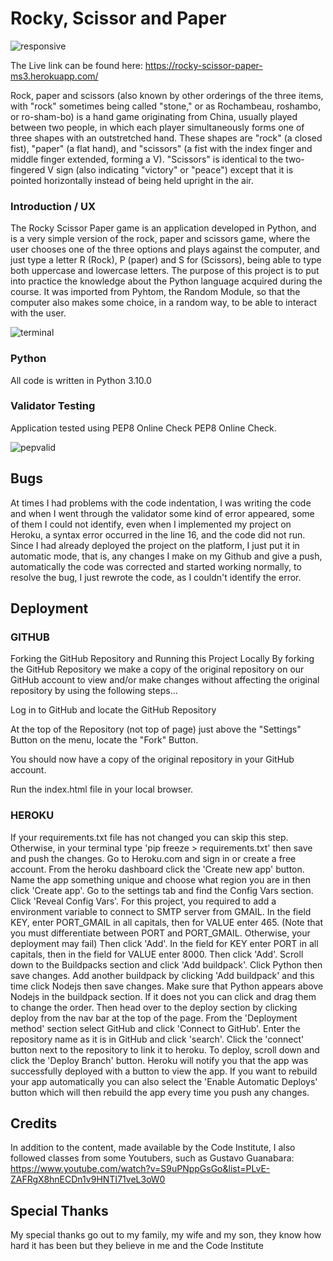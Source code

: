 # Rocky, Scissor and Paper







![responsive](https://user-images.githubusercontent.com/96269648/190932976-c6803a36-bdcf-47c9-9fd8-e741aa5c69d7.png)









The Live link can be found here: https://rocky-scissor-paper-ms3.herokuapp.com/  





Rock, paper and scissors (also known by other orderings of the three items, with "rock" sometimes being called "stone," or as Rochambeau, roshambo, or ro-sham-bo) is a hand game originating from China, usually played between two people, in which each player simultaneously forms one of three shapes with an outstretched hand. These shapes are "rock" (a closed fist), "paper" (a flat hand), and "scissors" (a fist with the index finger and middle finger extended, forming a V). "Scissors" is identical to the two-fingered V sign (also indicating "victory" or "peace") except that it is pointed horizontally instead of being held upright in the air.


### Introduction / UX

 The Rocky Scissor Paper game is an application developed in Python, and is a very simple version of the rock, paper and scissors game, where the user chooses one of the three options and plays against the computer, and just type a letter R (Rock), P (paper) and S for (Scissors), being able to type both uppercase and lowercase letters. The purpose of this project is to put into practice the knowledge about the Python language acquired during the course.
 It was imported from Pyhtom, the Random Module, so that the computer also makes some choice, in a random way, to be able to interact with the user.


  
  ![terminal](https://user-images.githubusercontent.com/96269648/190933022-ae1dcbf0-56b1-434e-9526-efe6bc6efe47.png)

  
  
  
  
 
 
 

 
  



 
 




     
 
 ### Python
 
All code is written in Python 3.10.0



  


### Validator Testing 

Application tested using PEP8 Online Check PEP8 Online Check.



![pepvalid](https://user-images.githubusercontent.com/96269648/190932878-4d4fbd72-4b31-43eb-b242-eaab52f7ada7.png)


## Bugs

At times I had problems with the code indentation, I was writing the code and when I went through the validator some kind of error appeared, some of them I could not identify, even when I implemented my project on Heroku, a syntax error occurred in the line 16, and the code did not run. Since I had already deployed the project on the platform, I just put it in automatic mode, that is, any changes I make on my Github and give a push, automatically the code was corrected and started working normally, to resolve the bug, I just rewrote the code, as I couldn't identify the error.
 
  





  
## Deployment

### GITHUB

Forking the GitHub Repository and Running this Project Locally
By forking the GitHub Repository we make a copy of the original repository on our GitHub account to view and/or make changes without affecting the original repository by using the following steps...

Log in to GitHub and locate the GitHub Repository

At the top of the Repository (not top of page) just above the "Settings" Button on the menu, locate the "Fork" Button.

You should now have a copy of the original repository in your GitHub account.

Run the index.html file in your local browser.


### HEROKU

If your requirements.txt file has not changed you can skip this step. Otherwise, in your terminal type 'pip freeze > requirements.txt' then save and push the changes.
Go to Heroku.com and sign in or create a free account.
From the heroku dashboard click the 'Create new app' button.
Name the app something unique and choose what region you are in then click 'Create app'.
Go to the settings tab and find the Config Vars section. Click 'Reveal Config Vars'.
For this project, you required to add a environment variable to connect to SMTP server from GMAIL. In the field KEY, enter PORT_GMAIL in all capitals, then for VALUE enter 465. (Note that you must differentiate between PORT and PORT_GMAIL. Otherwise, your deployment may fail) Then click 'Add'.
In the field for KEY enter PORT in all capitals, then in the field for VALUE enter 8000. Then click 'Add'.
Scroll down to the Buildpacks section and click 'Add buildpack'.
Click Python then save changes.
Add another buildpack by clicking 'Add buildpack' and this time click Nodejs then save changes.
Make sure that Python appears above Nodejs in the buildpack section. If it does not you can click and drag them to change the order.
Then head over to the deploy section by clicking deploy from the nav bar at the top of the page.
From the 'Deployment method' section select GitHub and click 'Connect to GitHub'.
Enter the repository name as it is in GitHub and click 'search'.
Click the 'connect' button next to the repository to link it to heroku.
To deploy, scroll down and click the 'Deploy Branch' button.
Heroku will notify you that the app was successfully deployed with a button to view the app.
If you want to rebuild your app automatically you can also select the 'Enable Automatic Deploys' button which will then rebuild the app every time you push any changes.



## Credits 

In addition to the content, made available by the Code Institute, I also followed classes from some Youtubers, such as Gustavo Guanabara:
https://www.youtube.com/watch?v=S9uPNppGsGo&list=PLvE-ZAFRgX8hnECDn1v9HNTI71veL3oW0





## Special Thanks

 My special thanks go out to my family, my wife and my son, they know how hard it has been but they believe in me and the Code Institute 
